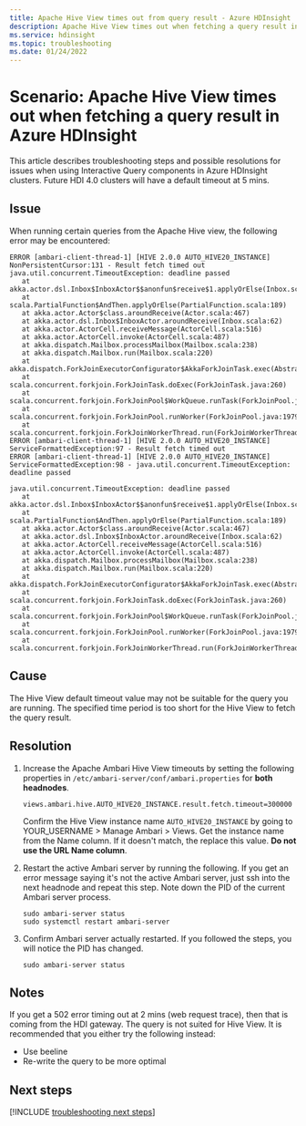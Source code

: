 ```yaml
---
title: Apache Hive View times out from query result - Azure HDInsight
description: Apache Hive View times out when fetching a query result in Azure HDInsight
ms.service: hdinsight
ms.topic: troubleshooting
ms.date: 01/24/2022
---
```


# Scenario: Apache Hive View times out when fetching a query result in Azure HDInsight

This article describes troubleshooting steps and possible resolutions for issues when using Interactive Query components in Azure HDInsight clusters. Future HDI 4.0 clusters will have a default timeout at 5 mins.

## Issue

When running certain queries from the Apache Hive view, the following error may be encountered:

```
ERROR [ambari-client-thread-1] [HIVE 2.0.0 AUTO_HIVE20_INSTANCE] NonPersistentCursor:131 - Result fetch timed out
java.util.concurrent.TimeoutException: deadline passed
   at akka.actor.dsl.Inbox$InboxActor$$anonfun$receive$1.applyOrElse(Inbox.scala:117)
   at scala.PartialFunction$AndThen.applyOrElse(PartialFunction.scala:189)
   at akka.actor.Actor$class.aroundReceive(Actor.scala:467)
   at akka.actor.dsl.Inbox$InboxActor.aroundReceive(Inbox.scala:62)
   at akka.actor.ActorCell.receiveMessage(ActorCell.scala:516)
   at akka.actor.ActorCell.invoke(ActorCell.scala:487)
   at akka.dispatch.Mailbox.processMailbox(Mailbox.scala:238)
   at akka.dispatch.Mailbox.run(Mailbox.scala:220)
   at akka.dispatch.ForkJoinExecutorConfigurator$AkkaForkJoinTask.exec(AbstractDispatcher.scala:397)
   at scala.concurrent.forkjoin.ForkJoinTask.doExec(ForkJoinTask.java:260)
   at scala.concurrent.forkjoin.ForkJoinPool$WorkQueue.runTask(ForkJoinPool.java:1339)
   at scala.concurrent.forkjoin.ForkJoinPool.runWorker(ForkJoinPool.java:1979)
   at scala.concurrent.forkjoin.ForkJoinWorkerThread.run(ForkJoinWorkerThread.java:107)
ERROR [ambari-client-thread-1] [HIVE 2.0.0 AUTO_HIVE20_INSTANCE] ServiceFormattedException:97 - Result fetch timed out
ERROR [ambari-client-thread-1] [HIVE 2.0.0 AUTO_HIVE20_INSTANCE] ServiceFormattedException:98 - java.util.concurrent.TimeoutException: deadline passed

java.util.concurrent.TimeoutException: deadline passed
   at akka.actor.dsl.Inbox$InboxActor$$anonfun$receive$1.applyOrElse(Inbox.scala:117)
   at scala.PartialFunction$AndThen.applyOrElse(PartialFunction.scala:189)
   at akka.actor.Actor$class.aroundReceive(Actor.scala:467)
   at akka.actor.dsl.Inbox$InboxActor.aroundReceive(Inbox.scala:62)
   at akka.actor.ActorCell.receiveMessage(ActorCell.scala:516)
   at akka.actor.ActorCell.invoke(ActorCell.scala:487)
   at akka.dispatch.Mailbox.processMailbox(Mailbox.scala:238)
   at akka.dispatch.Mailbox.run(Mailbox.scala:220)
   at akka.dispatch.ForkJoinExecutorConfigurator$AkkaForkJoinTask.exec(AbstractDispatcher.scala:397)
   at scala.concurrent.forkjoin.ForkJoinTask.doExec(ForkJoinTask.java:260)
   at scala.concurrent.forkjoin.ForkJoinPool$WorkQueue.runTask(ForkJoinPool.java:1339)
   at scala.concurrent.forkjoin.ForkJoinPool.runWorker(ForkJoinPool.java:1979)
   at scala.concurrent.forkjoin.ForkJoinWorkerThread.run(ForkJoinWorkerThread.java:107)
```

## Cause

The Hive View default timeout value may not be suitable for the query you are running. The specified time period is too short for the Hive View to fetch the query result.

## Resolution

1. Increase the Apache Ambari Hive View timeouts by setting the following properties in `/etc/ambari-server/conf/ambari.properties` for **both headnodes**.
   ```
   views.ambari.hive.AUTO_HIVE20_INSTANCE.result.fetch.timeout=300000
   ```
   Confirm the Hive View instance name `AUTO_HIVE20_INSTANCE` by going to YOUR_USERNAME > Manage Ambari > Views. Get the instance name from the Name column. If it doesn't match, the replace this value. **Do not use the URL Name column**.

2. Restart the active Ambari server by running the following. If you get an error message saying it's not the active Ambari server, just ssh into the next headnode and repeat this step. Note down the PID of the current Ambari server process.
   ```
   sudo ambari-server status 
   sudo systemctl restart ambari-server
   ```
3. Confirm Ambari server actually restarted. If you followed the steps, you will notice the PID has changed.
   ```
   sudo ambari-server status
   ```
   
## Notes
If you get a 502 error timing out at 2 mins (web request trace), then that is coming from the HDI gateway. The query is not suited for Hive View. It is recommended that you either try the following instead:
- Use beeline
- Re-write the query to be more optimal

## Next steps

[!INCLUDE [troubleshooting next steps](../includes/hdinsight-troubleshooting-next-steps.md)]
